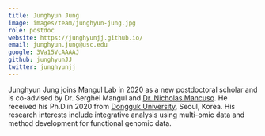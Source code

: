 ```yaml
---
title: Junghyun Jung
image: images/team/junghyun-jung.jpg
role: postdoc
website: https://junghyunjj.github.io/
email: junghyun.jung@usc.edu
google: 3Va15VcAAAAJ
github: junghyunJJ
twitter: junghyunjj
---
```


Junghyun Jung joins Mangul Lab in 2020 as a new postdoctoral scholar and is co-advised by Dr. Serghei Mangul and [Dr. Nicholas Mancuso](https://www.mancusolab.com/). He received his Ph.D.in 2020 from [Dongguk University](http://www.dongguk.edu/mbs/en/index.jsp), Seoul, Korea. His research interests include integrative analysis using multi-omic data and method development for functional genomic data.